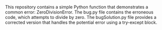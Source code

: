 This repository contains a simple Python function that demonstrates a common error: ZeroDivisionError. The bug.py file contains the erroneous code, which attempts to divide by zero. The bugSolution.py file provides a corrected version that handles the potential error using a try-except block.